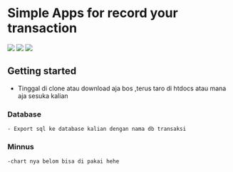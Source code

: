 # Simple Apps for record your transaction
![](https://img.shields.io/badge/Code%20Style-Standard-yellow.svg)
![](https://img.shields.io/badge/Dependencies-PHP-green.svg)
![](https://img.shields.io/badge/License-KHsoft-yellowgreen.svg)


## Getting started
- Tinggal di clone atau download aja bos ,terus taro di htdocs atau mana aja sesuka kalian

### Database
```
- Export sql ke database kalian dengan nama db transaksi
```

### Minnus
```
-chart nya belom bisa di pakai hehe
```

